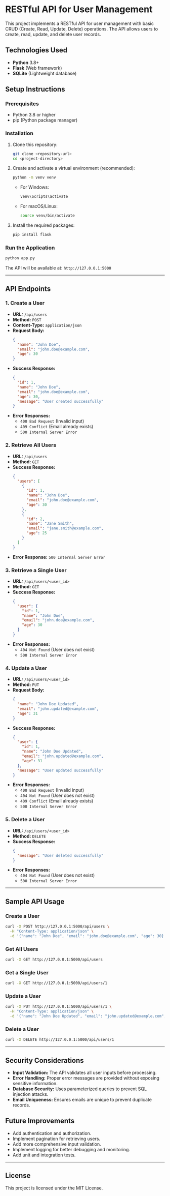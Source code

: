 # RESTful API for User Management

This project implements a RESTful API for user management with basic CRUD (Create, Read, Update, Delete) operations. The API allows users to create, read, update, and delete user records.

## Technologies Used

- **Python** 3.8+
- **Flask** (Web framework)
- **SQLite** (Lightweight database)

## Setup Instructions

### Prerequisites
- Python 3.8 or higher
- pip (Python package manager)

### Installation

1. Clone this repository:
   ```sh
   git clone <repository-url>
   cd <project-directory>
   ```

2. Create and activate a virtual environment (recommended):
   ```sh
   python -m venv venv
   ```
   - For Windows:
     ```sh
     venv\Scripts\activate
     ```
   - For macOS/Linux:
     ```sh
     source venv/bin/activate
     ```

3. Install the required packages:
   ```sh
   pip install flask
   ```

### Run the Application

```sh
python app.py
```

The API will be available at: `http://127.0.0.1:5000`

---

## API Endpoints

### 1. Create a User
- **URL:** `/api/users`
- **Method:** `POST`
- **Content-Type:** `application/json`
- **Request Body:**
  ```json
  {
    "name": "John Doe",
    "email": "john.doe@example.com",
    "age": 30
  }
  ```
- **Success Response:**
  ```json
  {
    "id": 1,
    "name": "John Doe",
    "email": "john.doe@example.com",
    "age": 30,
    "message": "User created successfully"
  }
  ```
- **Error Responses:**
  - `400 Bad Request` (Invalid input)
  - `409 Conflict` (Email already exists)
  - `500 Internal Server Error`

### 2. Retrieve All Users
- **URL:** `/api/users`
- **Method:** `GET`
- **Success Response:**
  ```json
  {
    "users": [
      {
        "id": 1,
        "name": "John Doe",
        "email": "john.doe@example.com",
        "age": 30
      },
      {
        "id": 2,
        "name": "Jane Smith",
        "email": "jane.smith@example.com",
        "age": 25
      }
    ]
  }
  ```
- **Error Response:** `500 Internal Server Error`

### 3. Retrieve a Single User
- **URL:** `/api/users/<user_id>`
- **Method:** `GET`
- **Success Response:**
  ```json
  {
    "user": {
      "id": 1,
      "name": "John Doe",
      "email": "john.doe@example.com",
      "age": 30
    }
  }
  ```
- **Error Responses:**
  - `404 Not Found` (User does not exist)
  - `500 Internal Server Error`

### 4. Update a User
- **URL:** `/api/users/<user_id>`
- **Method:** `PUT`
- **Request Body:**
  ```json
  {
    "name": "John Doe Updated",
    "email": "john.updated@example.com",
    "age": 31
  }
  ```
- **Success Response:**
  ```json
  {
    "user": {
      "id": 1,
      "name": "John Doe Updated",
      "email": "john.updated@example.com",
      "age": 31
    },
    "message": "User updated successfully"
  }
  ```
- **Error Responses:**
  - `400 Bad Request` (Invalid input)
  - `404 Not Found` (User does not exist)
  - `409 Conflict` (Email already exists)
  - `500 Internal Server Error`

### 5. Delete a User
- **URL:** `/api/users/<user_id>`
- **Method:** `DELETE`
- **Success Response:**
  ```json
  {
    "message": "User deleted successfully"
  }
  ```
- **Error Responses:**
  - `404 Not Found` (User does not exist)
  - `500 Internal Server Error`

---

## Sample API Usage

### Create a User
```sh
curl -X POST http://127.0.0.1:5000/api/users \
  -H "Content-Type: application/json" \
  -d '{"name": "John Doe", "email": "john.doe@example.com", "age": 30}'
```

### Get All Users
```sh
curl -X GET http://127.0.0.1:5000/api/users
```

### Get a Single User
```sh
curl -X GET http://127.0.0.1:5000/api/users/1
```

### Update a User
```sh
curl -X PUT http://127.0.0.1:5000/api/users/1 \
  -H "Content-Type: application/json" \
  -d '{"name": "John Doe Updated", "email": "john.updated@example.com", "age": 31}'
```

### Delete a User
```sh
curl -X DELETE http://127.0.0.1:5000/api/users/1
```

---

## Security Considerations

- **Input Validation:** The API validates all user inputs before processing.
- **Error Handling:** Proper error messages are provided without exposing sensitive information.
- **Database Security:** Uses parameterized queries to prevent SQL injection attacks.
- **Email Uniqueness:** Ensures emails are unique to prevent duplicate records.

## Future Improvements

- Add authentication and authorization.
- Implement pagination for retrieving users.
- Add more comprehensive input validation.
- Implement logging for better debugging and monitoring.
- Add unit and integration tests.

---

## License

This project is licensed under the MIT License.

